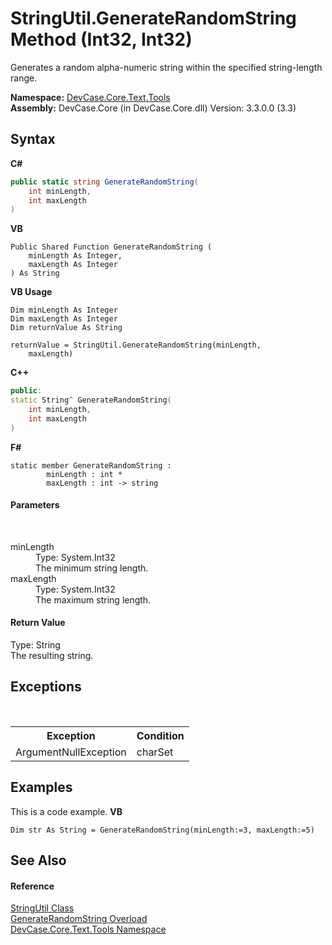 # StringUtil.GenerateRandomString Method (Int32, Int32)
 

Generates a random alpha-numeric string within the specified string-length range.

**Namespace:**&nbsp;<a href="N_DevCase_Core_Text_Tools">DevCase.Core.Text.Tools</a><br />**Assembly:**&nbsp;DevCase.Core (in DevCase.Core.dll) Version: 3.3.0.0 (3.3)

## Syntax

**C#**<br />
``` C#
public static string GenerateRandomString(
	int minLength,
	int maxLength
)
```

**VB**<br />
``` VB
Public Shared Function GenerateRandomString ( 
	minLength As Integer,
	maxLength As Integer
) As String
```

**VB Usage**<br />
``` VB Usage
Dim minLength As Integer
Dim maxLength As Integer
Dim returnValue As String

returnValue = StringUtil.GenerateRandomString(minLength, 
	maxLength)
```

**C++**<br />
``` C++
public:
static String^ GenerateRandomString(
	int minLength, 
	int maxLength
)
```

**F#**<br />
``` F#
static member GenerateRandomString : 
        minLength : int * 
        maxLength : int -> string 

```


#### Parameters
&nbsp;<dl><dt>minLength</dt><dd>Type: System.Int32<br />The minimum string length.</dd><dt>maxLength</dt><dd>Type: System.Int32<br />The maximum string length.</dd></dl>

#### Return Value
Type: String<br />The resulting string.

## Exceptions
&nbsp;<table><tr><th>Exception</th><th>Condition</th></tr><tr><td>ArgumentNullException</td><td>charSet</td></tr></table>

## Examples
This is a code example. 
**VB**<br />
``` VB
Dim str As String = GenerateRandomString(minLength:=3, maxLength:=5)
```


## See Also


#### Reference
<a href="T_DevCase_Core_Text_Tools_StringUtil">StringUtil Class</a><br /><a href="Overload_DevCase_Core_Text_Tools_StringUtil_GenerateRandomString">GenerateRandomString Overload</a><br /><a href="N_DevCase_Core_Text_Tools">DevCase.Core.Text.Tools Namespace</a><br />
